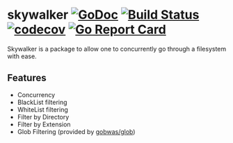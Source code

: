 # skywalker [![GoDoc](https://godoc.org/github.com/dixonwille/skywalker?status.svg)](https://godoc.org/github.com/dixonwille/skywalker) [![Build Status](https://travis-ci.org/dixonwille/skywalker.svg?branch=master)](https://travis-ci.org/dixonwille/skywalker) [![codecov](https://codecov.io/gh/dixonwille/skywalker/branch/master/graph/badge.svg)](https://codecov.io/gh/dixonwille/skywalker) [![Go Report Card](https://goreportcard.com/badge/github.com/dixonwille/skywalker)](https://goreportcard.com/report/github.com/dixonwille/skywalker)

Skywalker is a package to allow one to concurrently go through a filesystem with ease.

## Features

- Concurrency
- BlackList filtering
- WhiteList filtering
- Filter by Directory
- Filter by Extension
- Glob Filtering (provided by [gobwas/glob](https://github.com/gobwas/glob))
